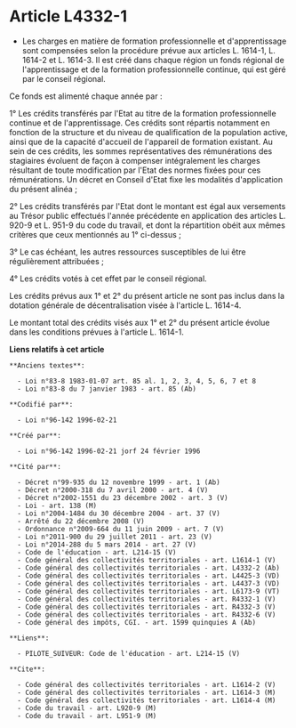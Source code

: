 # Article L4332-1

- Les charges en matière de formation professionnelle et d'apprentissage sont compensées selon la procédure prévue aux
articles L. 1614-1, L. 1614-2 et L. 1614-3. Il est créé dans chaque région un fonds régional de l'apprentissage et de la
formation professionnelle continue, qui est géré par le conseil régional.

Ce fonds est alimenté chaque année par :

1° Les crédits transférés par l'Etat au titre de la formation professionnelle continue et de l'apprentissage. Ces crédits
sont répartis notamment en fonction de la structure et du niveau de qualification de la population active, ainsi que de la
capacité d'accueil de l'appareil de formation existant. Au sein de ces crédits, les sommes représentatives des rémunérations
des stagiaires évoluent de façon à compenser intégralement les charges résultant de toute modification par l'Etat des normes
fixées pour ces rémunérations. Un décret en Conseil d'Etat fixe les modalités d'application du présent alinéa ;

2° Les crédits transférés par l'Etat dont le montant est égal aux versements au Trésor public effectués l'année précédente en
application des articles L. 920-9 et L. 951-9 du code du travail, et dont la répartition obéit aux mêmes critères que ceux
mentionnés au 1° ci-dessus ;

3° Le cas échéant, les autres ressources susceptibles de lui être régulièrement attribuées ;

4° Les crédits votés à cet effet par le conseil régional.

Les crédits prévus aux 1° et 2° du présent article ne sont pas inclus dans la dotation générale de décentralisation visée à
l'article L. 1614-4.

Le montant total des crédits visés aux 1° et 2° du présent article évolue dans les conditions prévues à l'article L. 1614-1.

**Liens relatifs à cet article**

	**Anciens textes**:

	  - Loi n°83-8 1983-01-07 art. 85 al. 1, 2, 3, 4, 5, 6, 7 et 8
	  - Loi n°83-8 du 7 janvier 1983 - art. 85 (Ab)

	**Codifié par**:

	  - Loi n°96-142 1996-02-21

	**Créé par**:

	  - Loi n°96-142 1996-02-21 jorf 24 février 1996

	**Cité par**:

	  - Décret n°99-935 du 12 novembre 1999 - art. 1 (Ab)
	  - Décret n°2000-318 du 7 avril 2000 - art. 4 (V)
	  - Décret n°2002-1551 du 23 décembre 2002 - art. 3 (V)
	  - Loi - art. 138 (M)
	  - Loi n°2004-1484 du 30 décembre 2004 - art. 37 (V)
	  - Arrêté du 22 décembre 2008 (V)
	  - Ordonnance n°2009-664 du 11 juin 2009 - art. 7 (V)
	  - Loi n°2011-900 du 29 juillet 2011 - art. 23 (V)
	  - Loi n°2014-288 du 5 mars 2014 - art. 27 (V)
	  - Code de l'éducation - art. L214-15 (V)
	  - Code général des collectivités territoriales - art. L1614-1 (V)
	  - Code général des collectivités territoriales - art. L4332-2 (Ab)
	  - Code général des collectivités territoriales - art. L4425-3 (VD)
	  - Code général des collectivités territoriales - art. L4437-3 (VD)
	  - Code général des collectivités territoriales - art. L6173-9 (VT)
	  - Code général des collectivités territoriales - art. R4332-1 (V)
	  - Code général des collectivités territoriales - art. R4332-3 (V)
	  - Code général des collectivités territoriales - art. R4332-6 (V)
	  - Code général des impôts, CGI. - art. 1599 quinquies A (Ab)

	**Liens**:

	  - PILOTE_SUIVEUR: Code de l'éducation - art. L214-15 (V)

	**Cite**:

	  - Code général des collectivités territoriales - art. L1614-2 (V)
	  - Code général des collectivités territoriales - art. L1614-3 (M)
	  - Code général des collectivités territoriales - art. L1614-4 (M)
	  - Code du travail - art. L920-9 (M)
	  - Code du travail - art. L951-9 (M)

